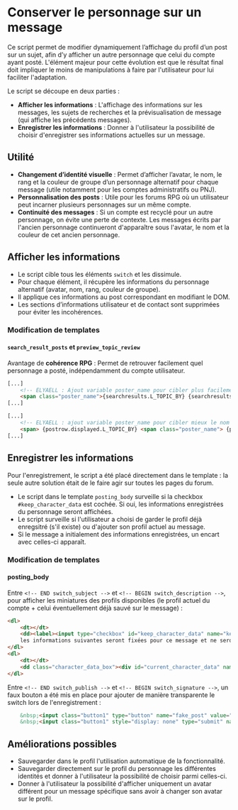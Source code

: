 # Conserver le personnage sur un message

Ce script permet de modifier dynamiquement l’affichage du profil d’un post sur un sujet, afin d’y afficher un autre personnage que celui du compte ayant posté. L'élément majeur pour cette évolution est que le résultat final doit impliquer le moins de manipulations à faire par l'utilisateur pour lui faciliter l'adaptation.

Le script se découpe en deux parties :

- **Afficher les informations** : L'affichage des informations sur les messages, les sujets de recherches et la prévisualisation de message (qui affiche les précédents messages).
- **Enregistrer les informations** : Donner à l'utilisateur la possibilité de choisir d'enregistrer ses informations actuelles sur un message.

## Utilité

- **Changement d’identité visuelle** : Permet d’afficher l’avatar, le nom, le rang et la couleur de groupe d’un personnage alternatif pour chaque message (utile notamment pour les comptes administratifs ou PNJ).
- **Personnalisation des posts** : Utile pour les forums RPG où un utilisateur peut incarner plusieurs personnages sur un même compte.
- **Continuité des messages** : Si un compte est recyclé pour un autre personnage, on évite une perte de contexte. Les messages écrits par l'ancien personnage continueront d'apparaître sous l'avatar, le nom et la couleur de cet ancien personnage.

## Afficher les informations

- Le script cible tous les éléments `switch` et les dissimule.
- Pour chaque élément, il récupère les informations du personnage alternatif (avatar, nom, rang, couleur de groupe).
- Il applique ces informations au post correspondant en modifiant le DOM.
- Les sections d’informations utilisateur et de contact sont supprimées pour éviter les incohérences.

### Modification de templates

#### `search_result_posts` et `preview_topic_review`

Avantage de **cohérence RPG** : Permet de retrouver facilement quel personnage a posté, indépendamment du compte utilisateur.

```html
[...]   
	<!-- ELYAELL : Ajout variable poster_name pour cibler plus facilement le nom du personnage -->
	<span class="poster_name">{searchresults.L_TOPIC_BY} {searchresults.POSTER_NAME}</span><br />
[...]
```

```html
[...]
	<!-- ELYAELL : ajout variable poster_name pour cibler mieux le nom -->
	<span> {postrow.displayed.L_TOPIC_BY} <span class="poster_name"> {postrow.displayed.POSTER_NAME} </span> {postrow.displayed.L_TOPIC_ON} {postrow.displayed.POST_DATE}</span>
[...]
```

## Enregistrer les informations

Pour l'enregistrement, le script a été placé directement dans le template : la seule autre solution était de le faire agir sur toutes les pages du forum. 

- Le script dans le template `posting_body` surveille si la checkbox `#keep_character_data` est cochée. Si oui, les informations enregistrées du personnage seront affichées.
- Le script surveille si l'utilisateur a choisi de garder le profil déjà enregsitré (s'il existe) ou d'ajouter son profil actuel au message.
- Si le message a initialement des informations enregistrées, un encart avec celles-ci apparaît.

### Modification de templates

#### posting_body

Entre `<!-- END switch_subject -->` et `<!-- BEGIN switch_description -->`, pour afficher les miniatures des profils disponibles (le profil actuel du compte + celui éventuellement déjà sauvé sur le message) :

```html
<dl>
	<dt></dt>
	<dd><label><input type="checkbox" id="keep_character_data" name="keep_character_data" />&nbsp;Conserver les informations du personnage pour ce message</label><br /><small>Si l'option est cochée, 
	les informations suivantes seront fixées pour ce message et ne seront plus mises à jour : pseudo du personnage, rang, couleur du groupe et image de l'avatar.</small></dd>
</dl>
<dl>
	<dt></dt>
	<dd class="character_data_box"><div id="current_character_data" name="current_character_data"></div><div id="character_data" name="character_data"></div></dd>
</dl>
```

Entre `<!-- END switch_publish -->` et `<!-- BEGIN switch_signature -->`, un faux bouton a été mis en place pour ajouter de manière transparente le switch lors de l'enregistrement :

```html
	&nbsp;<input class="button1" type="button" name="fake_post" value="{L_SUBMIT}" id="button_message_post" title="{L_SUBMIT_TITLE}" tabindex="6" accesskey="s" {DISABLED_SUBMIT} />
	&nbsp;<input class="button1" style="display: none" type="submit" name="post" value="{L_SUBMIT}" id="real_button_message_post" title="{L_SUBMIT_TITLE}" tabindex="6" accesskey="s" {DISABLED_SUBMIT} />
```


## Améliorations possibles

- Sauvegarder dans le profil l'utilisation automatique de la fonctionnalité.
- Sauvegarder directement sur le profil du personnage les différentes identités et donner à l'utilisateur la possibilité de choisir parmi celles-ci.
- Donner à l'utilisateur la possibilité d'afficher uniquement un avatar différent pour un message spécifique sans avoir à changer son avatar sur le profil.
